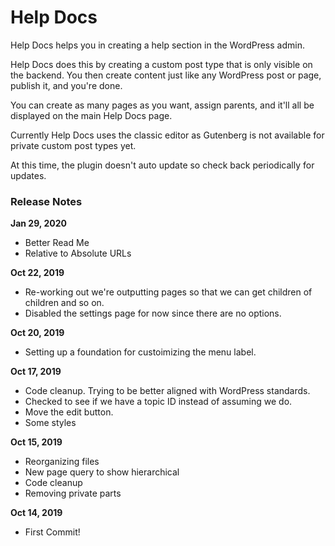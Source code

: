 # Help Docs
Help Docs helps you in creating a help section in the WordPress admin.

Help Docs does this by creating a custom post type that is only visible on the backend. You then create content just like any WordPress post or page, publish it, and you're done. 

You can create as many pages as you want, assign parents, and it'll all be displayed on the main Help Docs page.

Currently Help Docs uses the classic editor as Gutenberg is not available for private custom post types yet.

At this time, the plugin doesn't auto update so check back periodically for updates.

### Release Notes

**Jan 29, 2020**

* Better Read Me
* Relative to Absolute URLs

**Oct 22, 2019**

* Re-working out we're outputting pages so that we can get children of children and so on.
* Disabled the settings page for now since there are no options.

**Oct 20, 2019**

* Setting up a foundation for custoimizing the menu label.

**Oct 17, 2019**

* Code cleanup. Trying to be better aligned with WordPress standards.
* Checked to see if we have a topic ID instead of assuming we do.
* Move the edit button.
* Some styles

**Oct 15, 2019**

* Reorganizing files
* New page query to show hierarchical
* Code cleanup
* Removing private parts

**Oct 14, 2019**

* First Commit!
